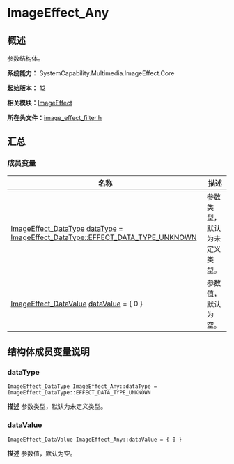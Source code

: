 # ImageEffect_Any


## 概述

参数结构体。

**系统能力：** SystemCapability.Multimedia.ImageEffect.Core

**起始版本：** 12

**相关模块：**[ImageEffect](_image_effect.md)

**所在头文件：**[image_effect_filter.h](image__effect__filter_8h.md)


## 汇总


### 成员变量

| 名称 | 描述 | 
| -------- | -------- |
| [ImageEffect_DataType](_image_effect.md#imageeffect_datatype) [dataType](#datatype) = [ImageEffect_DataType::EFFECT_DATA_TYPE_UNKNOWN](_image_effect.md) | 参数类型，默认为未定义类型。  | 
| [ImageEffect_DataValue](union_image_effect___data_value.md) [dataValue](#datavalue) = { 0 } | 参数值，默认为空。  | 


## 结构体成员变量说明


### dataType

```
ImageEffect_DataType ImageEffect_Any::dataType = ImageEffect_DataType::EFFECT_DATA_TYPE_UNKNOWN
```
**描述**
参数类型，默认为未定义类型。


### dataValue

```
ImageEffect_DataValue ImageEffect_Any::dataValue = { 0 }
```
**描述**
参数值，默认为空。
